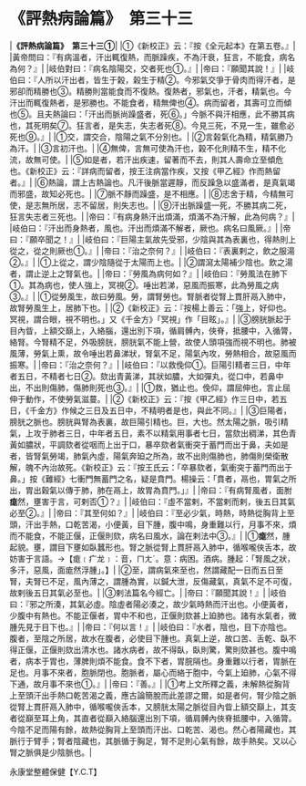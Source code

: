 # 《評熱病論篇》　第三十三

|**《評熱病論篇》　第三十三①**|
|①《新校正》云：『按《全元起本》在第五卷。』|
|黃帝問曰：『有病溫者，汗出輒復熱，而脈躁疾，不為汗衰，狂言，不能食，病名為何？』|
|岐伯對曰：『病名陰陽交，交者死也①。』|
|帝曰：『願聞其說！』|
|岐伯曰：『人所以汗出者，皆生于榖，榖生于精②。今邪氣交爭于骨肉而得汗者，是邪卻而精勝也③。精勝則當能食而不復熱。復熱者，邪氣也，汗者，精氣也。今汗出而輒復熱者，是邪勝也。不能食者，精無俾也④。病而留者，其壽可立而傾也⑤。且夫熱論曰：「汗出而脈尚躁盛者，死⑥。」今脈不與汗相應，此不勝其病也，其死明矣⑦。狂言者，是失志，失志者死⑧。今見三死，不見一生，雖愈必死也⑨。』|
|①交，謂交合，陰陽之氣不分別也。|
|②言榖氣化為精，精氣勝乃為汗。|
|③言初汗也。|
|④無俾，言無可使為汗也，榖不化則精不生，精不化流，故無可使。|
|⑤如是者，若汗出疾速，留著而不去，則其人壽命立至傾危也。《新校正》云：『詳病而留者，按王注病當作疾，又按《甲乙經》作而熱留者。』|
|⑥熱論，謂上古熱論也。凡汗後脈當遲靜，而反躁急以盛滿者，是真氣竭而邪盛，故知必死也。|
|⑦脈不靜而躁盛，是不相應。|
|⑧志舍于精，今精無可使，是志無所居，志不留居，則失志也。|
|⑨汗出脈躁盛一死，不勝其病二死，狂言失志者三死也。|
|帝曰：『有病身熱汗出煩滿，煩滿不為汗解，此為何病？』|
|岐伯曰：『汗出而身熱者，風也。汗出而煩滿不解者，厥也。病名曰風厥。』|
|帝曰：『願卒聞之！』|
|岐伯曰：『巨陽主氣故先受邪，少陰與其為表裏也，得熱則上從之，從之則厥也①。』|
|帝曰：『治之奈何？』|
|岐伯曰：『表裏剌之，飲之服湯②。』|
|①上從之，謂少陰隨從于太陽而上也。|
|②謂瀉太陽補少陰也。飲之湯者，謂止逆上之腎氣也。|
|帝曰：『勞風為病何如？』|
|岐伯曰：『勞風法在肺下①。其為病也，使人強上，冥視②。唾出若涕，惡風而振寒，此為勞風之病③。』|
|①從勞風生，故曰勞風。勞，謂腎勞也。腎脈者從腎上貫肝鬲入肺中，故腎勞風生上，居肺下也。|
|②《新校正》云：『按楊上善云：「強上，好仰也。冥視，謂合眼，視不明也。」又《千金方》「冥視」作「目眩」。』|
|③膀胱脈起于目內眥，上額交巔上，入絡腦，還出別下項，循肩髆內，俠脊，抵腰中，入循膂，絡腎。今腎精不足，外吸膀胱，膀胱氣不能上營，故使人頭項強而視不明也。肺被風薄，勞氣上熏，故令唾出若鼻涕狀，腎氣不足，陽氣內攻，勞熱相合，故惡風而振寒。|
|帝曰：『治之奈何？』|
|岐伯曰：『以救俛仰①。巨陽引精者三日，中年者五日，不精者七日②。欬出青黃涕，其狀如膿，大如彈丸，從口中，若鼻中出，不出則傷肺，傷肺則死也③。』|
|①救，猶止也。俛仰，謂屈伸也，言止屈伸于動作，不使勞氣滋蔓。|
|②《新校正》云：『按《甲乙經》作三日中，若五日，《千金方》作候之三日及五日中，不精明者是也，與此不同。』|
|③巨陽者，膀胱之脈也。膀胱與腎為表裏，故巨陽引精也。巨，大也。然太陽之脈，吸引精氣，上攻于肺者三日，中年者五日，素不以精氣用事者七日，當欬出稠涕，其色青黃如膿狀，平調欬者從咽而上出于口，暴卒欬者氣衝突于蓄門而出于鼻，夫如是者，皆腎氣勞竭，肺氣內虛，陽氣奔廹之所為，故不出則傷肺也，肺傷則榮衛散解，魄不內治故死。《新校正》云：『按王氏云：「卒暴欬者，氣衝突于蓄門而出于鼻。」按《難經》七衝門無蓄門之名，疑是賁門。楊操云：「賁者，鬲也，胃氣之所出，胃出穀氣以傳于肺，肺在鬲上，故胃為賁門。」』|
|帝曰：『有病腎風者，面胕**痝**然，壅害于言，可剌否①？』|
|岐伯曰：『虛不當剌，不當剌而剌，後五日其氣必至②。』|
|帝曰：『其至何如？』|
|岐伯曰：『至必少氣，時熱，時熱從胸背上至頭，汗出手熱，口乾苦渴，小便黃，目下腫，腹中鳴，身重難以行，月事不來，煩而不能食，不能正偃，正偃則欬，病名曰風水，論在剌法中③。』|
|①**痝**然，腫起貌。壅，謂目下壅如臥蠶形也。腎之脈從腎上貫肝鬲入肺中，循喉嚨俠舌本，故妨害于言語。→【痝﹝疒龙﹞：音，ㄇㄤˊ。意：病困。酒病。腫起：「腎風之狀，多汗，惡風，面痝然浮腫」。】|
|②至，謂病氣來至也，然謂藏配一日而五日至腎，夫腎已不足，風內薄之，謂腫為實，以鍼大泄，反傷藏氣，真氣不足不可復，故剌後五日其氣必至也。|
|③剌法篇名今經亡。|
|帝曰：『願聞其說！』|
|岐伯曰：『邪之所湊，其氣必虛。陰虛者陽必湊之，故少氣時熱而汗出也。小便黃者，少腹中有熱也。不能正偃者，胃中不和也，正偃則欬甚上廹肺也。諸有水氣者，微腫先見于目下也。』|
|帝曰：『何以言！』|
|岐伯曰：『水者，陰也，目下亦陰也。腹者，至陰之所居，故水在腹者，必使目下腫也。真氣上逆，故口苦、舌乾、臥不得正偃，正偃則欬出清水也。諸水病者，故不得臥，臥則驚，驚則欬甚也。腹中鳴者，病本于胃也，薄脾則煩不能食。食不下者，胃脘隔也。身重難以行者，胃脈在足也。月事不來者，胞脈閉也。胞脈者，屬心而絡于胞中，今氣上廹肺，心氣不得下通，故月事不來也①。』|
|帝曰：『善。』|
|①考上文所釋之義，未解熱從胸背上至頭汗出手熱口乾苦渴之義，應古論簡脫而此差謬之爾，如是者何，腎少陰之脈從腎上貫肝鬲入肺中，循喉嚨俠舌本，又膀胱太陽之脈從目內眥上額交巔上，其支者從巔至耳上角，其直者從巔入絡腦還出別下項，循肩髆內俠脊抵腰中，入循膂。今陰不足而陽有餘，故熱從胸背上至頭而汗出、口乾苦、渴也。然心者陽藏也，其脈行于臂手；腎者陰藏也，其脈循于胸足，腎不足則心氣有餘，故手熱矣。又以心腎之脈俱是少陰脈也。|


永康堂整體保健【Y.C.T】


